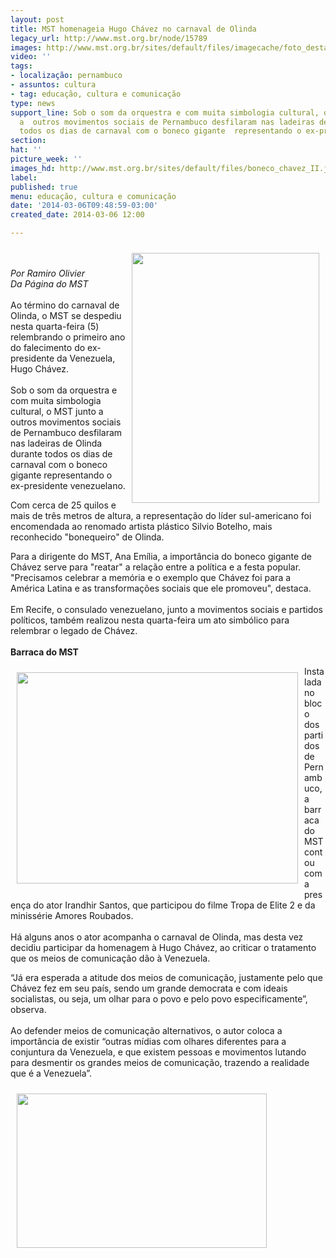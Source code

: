 ```yaml
---
layout: post
title: MST homenageia Hugo Chávez no carnaval de Olinda
legacy_url: http://www.mst.org.br/node/15789
images: http://www.mst.org.br/sites/default/files/imagecache/foto_destaque/boneco_chavez_II.jpg
video: ''
tags:
- localização: pernambuco
- assuntos: cultura
- tag: educação, cultura e comunicação
type: news
support_line: Sob o som da orquestra e com muita simbologia cultural, o MST junto
  a  outros movimentos sociais de Pernambuco desfilaram nas ladeiras de  Olinda durante
  todos os dias de carnaval com o boneco gigante  representando o ex-presidente venezuelano.
section: 
hat: ''
picture_week: ''
images_hd: http://www.mst.org.br/sites/default/files/boneco_chavez_II.jpg
label: 
published: true
menu: educação, cultura e comunicação
date: '2014-03-06T09:48:59-03:00'
created_date: 2014-03-06 12:00

---
```

<p><img style="margin: 10px; float: right;" src="http://www.mst.org.br/sites/default/files/boneco_chavez.jpg" alt="" height="400" width="300"></p><p><br><em><br>Por Ramiro Olivier<br>Da Página do&nbsp;MST</em><br><br>Ao término do carnaval de Olinda, o MST se despediu nesta quarta-feira (5) relembrando o primeiro ano do falecimento do ex-presidente da Venezuela, Hugo Chávez. <br><br>Sob o som da orquestra e com muita simbologia cultural, o MST junto a outros movimentos sociais de Pernambuco desfilaram nas ladeiras de Olinda durante todos os dias de carnaval com o boneco gigante representando o ex-presidente venezuelano.</p><p>Com cerca de 25 quilos e mais de três metros de altura, a representação do líder sul-americano foi encomendada ao renomado artista plástico Silvio Botelho, mais reconhecido "bonequeiro" de Olinda.</p><p>Para a dirigente do MST, Ana Emília, a importância do boneco gigante de Chávez serve para "reatar" a relação entre a política e a festa popular. "Precisamos celebrar a memória e o exemplo que Chávez foi para a América Latina e as transformações sociais que ele promoveu", destaca.<br><br>Em Recife, o consulado venezuelano, junto a movimentos sociais e partidos políticos, também realizou nesta quarta-feira um ato simbólico para relembrar o legado de Chávez.<br><br><strong>Barraca do MST<br></strong></p><p><img style="margin: 10px; float: left;" src="http://www.mst.org.br/sites/default/files/boneco_chavez_ator.jpg" alt="" height="338" width="450">Instalada no bloco dos partidos de Pernambuco, a barraca do MST contou com a presença do ator Irandhir Santos, que participou do filme Tropa de Elite 2 e da minissérie Amores Roubados.<br><br>Há alguns anos o ator acompanha o carnaval de Olinda, mas desta vez decidiu participar da homenagem à Hugo Chávez, ao criticar o tratamento que os meios de comunicação dão à Venezuela.</p><p>“Já era esperada a atitude dos meios de comunicação, justamente pelo que Chávez fez em seu país, sendo um grande democrata e com ideais socialistas, ou seja, um olhar para o povo e pelo povo especificamente”, observa.<br><br>Ao defender meios de comunicação alternativos, o autor coloca a importância de existir “outras mídias com olhares diferentes para a conjuntura da Venezuela, e que existem pessoas e movimentos lutando para desmentir os grandes meios de comunicação, trazendo a realidade que é a Venezuela”.</p><p><img style="margin: 10px;" src="http://www.mst.org.br/sites/default/files/boneco_chavez_II.jpg" alt="" height="247" width="400"><br> <br></p>
